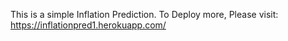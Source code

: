This is a simple Inflation Prediction. 
To Deploy more, Please visit:
   https://inflationpred1.herokuapp.com/
